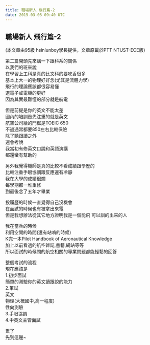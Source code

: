 ```yaml
---
title: 職場新人 飛行篇-2
date: 2015-03-05 09:40 UTC
---
```

<h2>職場新人 飛行篇-2</h2>
(本文章由95級 hsinlunboy學長提供，文章原載於PTT NTUST-ECE版)
<p>第二篇開頭先來講一下跟科系的關係
<br>以我們的班來說
<br>在學習上工科是真的比文科的要吃香很多
<br>基本上大一的物理好好念(尤其是流體力學)
<br>飛行的理論應該都很容易懂
<br>選電子或電機的更好
<br>因為其實最難懂的部分就是航電
</p>
<p>但是前提是你的英文不能太差
<br>國內的培訓首先注重的就是英文
<br>航空公司給的門檻是TOEIC 650
<br>不過通常都要850左右比較保險
<br>除了聽跟讀之外
<br>還會考說
<br>我當初有修英文口說和英語演講
<br>都還蠻有幫助的
</p>
<p>另外我覺得機師是真的比較不看成績跟學歷的
<br>比較注重手眼協調跟反應還有冷靜
<br>我在大學的成績很爛
<br>每學期都一堆重修
<br>到最後念了五年才畢業
</p>
<p>投履歷的時候一直覺得自己沒機會
<br>在面試的時候也有被拿出來電
<br>但是我想辦法從其它地方證明我是一個能飛 可以訓的出來的人
</p>
<p>我在當兵的時候
<br>利用空閒的時間(還有站哨的時候)
<br>K完一本Pilot Handbook of Aeronautical Knowledge
<br>加上以前看過的航空雜誌,書籍,網站等等
<br>所以面試的時候問的航空相關的專業問題都能輕鬆的回答
</p>
<p>整個考試的流程
<br>現在應該是
<br>1.初步面試
<br>簡單的測驗你的英文讀跟說的能力
<br>2.筆試
<br>英文
<br>物理(大概國中,高一程度)
<br>性向測驗
<br>3.手眼協調
<br>4.中英文主管面試
</p>
<p>累了
<br>先到這邊~</p>
